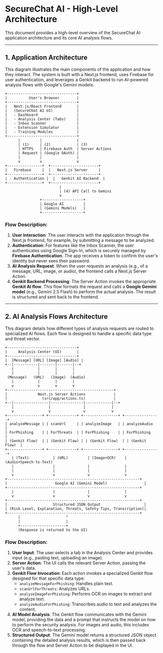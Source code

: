 # SecureChat AI - High-Level Architecture

This document provides a high-level overview of the SecureChat AI application architecture and its core AI analysis flows.

---

## 1. Application Architecture

This diagram illustrates the main components of the application and how they interact. The system is built with a Next.js frontend, uses Firebase for user authentication, and leverages a Genkit backend to run AI-powered analysis flows with Google's Gemini models.

```
+--------------------------------+
|          User's Browser        |
+--------------------------------+
|   Next.js/React Frontend       |
|   (SecureChat AI UI)           |
|   - Dashboard                  |
|   - Analysis Center (Tabs)     |
|   - Inbox Scanner              |
|   - Extension Simulator        |
|   - Training Modules           |
+--------------------------------+
      |         |                |
      | (1)     | (2)            | (3)
      | HTTPS   | Firebase Auth  | Server Actions
      | Request | (Google OAuth) |
      |         |                |
      v         v                v
+----------------+  +----------------------+
|   Firebase     |  |   Next.js Server     |
+----------------+  +----------------------+
| - Authentication |  |   Genkit AI Backend  |
+----------------+  +----------------------+
                         |
                         | (4) API Call to Gemini
                         v
                +-------------------+
                | Google AI         |
                | (Gemini Models)   |
                +-------------------+

```

### Flow Description:

1.  **User Interaction**: The user interacts with the application through the Next.js frontend, for example, by submitting a message to be analyzed.
2.  **Authentication**: For features like the Inbox Scanner, the user authenticates using Google Sign-In, which is securely managed by **Firebase Authentication**. The app receives a token to confirm the user's identity but never sees their password.
3.  **AI Analysis Request**: When the user requests an analysis (e.g., of a message, URL, image, or audio), the frontend calls a Next.js Server Action.
4.  **Genkit Backend Processing**: The Server Action invokes the appropriate **Genkit AI flow**. This flow formats the request and calls a **Google Gemini model** (e.g., Gemini 2.5 Flash) to perform the actual analysis. The result is structured and sent back to the frontend.

---

## 2. AI Analysis Flows Architecture

This diagram details how different types of analysis requests are routed to specialized AI flows. Each flow is designed to handle a specific data type and threat vector.

```
+--------------------------------+
|     Analysis Center (UI)       |
+--------------------------------+
|  [Message] [URL] [Image] [Audio] |
+--|-----------|-------|-------|--+
   |           |       |       |
   |           |       |       |
 (Message)   (URL)   (Image)  (Audio)
   |           |       |       |
   v           v       v       v
+-------------------------------------------------+
|              Next.js Server Actions             |
|                (src/app/actions.ts)             |
+--|----------------|---------------|------------|--+
   |                |               |            |
   v                v               v            v
+----------------+ +-------------+ +----------------+ +----------------+
| analyzeMessage | | scanUrl     | | analyzeImage   | | analyzeAudio   |
| ForPhishing    | | ForThreats  | | ForPhishing    | | ForPhishing    |
| (Genkit Flow)  | | (Genkit Flow) | | (Genkit Flow)  | | (Genkit Flow)  |
+----------------+ +-------------+ +----------------+ +----------------+
   | (Text)           | (URL)         | (Image+OCR)    | (Audio+Speech-to-Text)
   |                  |               |                |
   |                  |               |                |
   v                  v               v                v
+-------------------------------------------------------------+
|                      Google AI (Gemini Model)                 |
+-------------------------------------------------------------+
   |                  |               |                |
   v                  v               v                v
+-------------------------------------------------------------+
|                     Structured JSON Output                    |
| (Risk Level, Explanation, Threats, Safety Tips, Transcription)|
+-------------------------------------------------------------+
      |                     ^
      |                     |
      +---------------------+
      (Response is returned to the UI)

```

### Flow Description:

1.  **User Input**: The user selects a tab in the Analysis Center and provides input (e.g., pasting text, uploading an image).
2.  **Server Action**: The UI calls the relevant Server Action, passing the user's data.
3.  **Genkit Flow Invocation**: Each action invokes a specialized Genkit flow designed for that specific data type:
    *   `analyzeMessageForPhishing`: Handles plain text.
    *   `scanUrlForThreats`: Analyzes URLs.
    *   `analyzeImageForPhishing`: Performs OCR on images to extract and analyze text.
    *   `analyzeAudioForPhishing`: Transcribes audio to text and analyzes the content.
4.  **AI Model Analysis**: The Genkit flow communicates with the Gemini model, providing the data and a prompt that instructs the model on how to perform the security analysis. For images and audio, this includes OCR and speech-to-text processing.
5.  **Structured Output**: The Gemini model returns a structured JSON object containing the detailed analysis results, which is then passed back through the flow and Server Action to be displayed in the UI.

